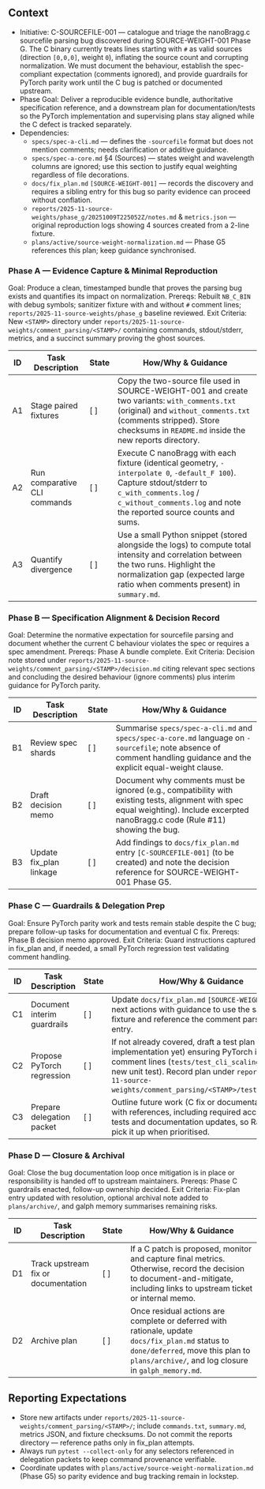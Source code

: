 ## Context
- Initiative: C-SOURCEFILE-001 — catalogue and triage the nanoBragg.c sourcefile parsing bug discovered during SOURCE-WEIGHT-001 Phase G. The C binary currently treats lines starting with `#` as valid sources (direction `[0,0,0]`, weight `0`), inflating the source count and corrupting normalization. We must document the behaviour, establish the spec-compliant expectation (comments ignored), and provide guardrails for PyTorch parity work until the C bug is patched or documented upstream.
- Phase Goal: Deliver a reproducible evidence bundle, authoritative specification reference, and a downstream plan for documentation/tests so the PyTorch implementation and supervising plans stay aligned while the C defect is tracked separately.
- Dependencies:
  - `specs/spec-a-cli.md` — defines the `-sourcefile` format but does not mention comments; needs clarification or additive guidance.
  - `specs/spec-a-core.md` §4 (Sources) — states weight and wavelength columns are ignored; use this section to justify equal weighting regardless of file decorations.
  - `docs/fix_plan.md` `[SOURCE-WEIGHT-001]` — records the discovery and requires a sibling entry for this bug so parity evidence can proceed without conflation.
  - `reports/2025-11-source-weights/phase_g/20251009T225052Z/notes.md` & `metrics.json` — original reproduction logs showing 4 sources created from a 2-line fixture.
  - `plans/active/source-weight-normalization.md` — Phase G5 references this plan; keep guidance synchronised.

### Phase A — Evidence Capture & Minimal Reproduction
Goal: Produce a clean, timestamped bundle that proves the parsing bug exists and quantifies its impact on normalization.
Prereqs: Rebuilt `NB_C_BIN` with debug symbols; sanitizer fixture with and without `#` comment lines; `reports/2025-11-source-weights/phase_g` baseline reviewed.
Exit Criteria: New `<STAMP>` directory under `reports/2025-11-source-weights/comment_parsing/<STAMP>/` containing commands, stdout/stderr, metrics, and a succinct summary proving the ghost sources.

| ID | Task Description | State | How/Why & Guidance |
| --- | --- | --- | --- |
| A1 | Stage paired fixtures | [ ] | Copy the two-source file used in SOURCE-WEIGHT-001 and create two variants: `with_comments.txt` (original) and `without_comments.txt` (comments stripped). Store checksums in `README.md` inside the new reports directory. |
| A2 | Run comparative CLI commands | [ ] | Execute C nanoBragg with each fixture (identical geometry, `-interpolate 0`, `-default_F 100`). Capture stdout/stderr to `c_with_comments.log` / `c_without_comments.log` and note the reported source counts and sums. |
| A3 | Quantify divergence | [ ] | Use a small Python snippet (stored alongside the logs) to compute total intensity and correlation between the two runs. Highlight the normalization gap (expected large ratio when comments present) in `summary.md`. |

### Phase B — Specification Alignment & Decision Record
Goal: Determine the normative expectation for sourcefile parsing and document whether the current C behaviour violates the spec or requires a spec amendment.
Prereqs: Phase A bundle complete.
Exit Criteria: Decision note stored under `reports/2025-11-source-weights/comment_parsing/<STAMP>/decision.md` citing relevant spec sections and concluding the desired behaviour (ignore comments) plus interim guidance for PyTorch parity.

| ID | Task Description | State | How/Why & Guidance |
| --- | --- | --- | --- |
| B1 | Review spec shards | [ ] | Summarise `specs/spec-a-cli.md` and `specs/spec-a-core.md` language on `-sourcefile`; note absence of comment handling guidance and the explicit equal-weight clause. |
| B2 | Draft decision memo | [ ] | Document why comments must be ignored (e.g., compatibility with existing tests, alignment with spec equal weighting). Include excerpted nanoBragg.c code (Rule #11) showing the bug. |
| B3 | Update fix_plan linkage | [ ] | Add findings to `docs/fix_plan.md` entry `[C-SOURCEFILE-001]` (to be created) and note the decision reference for SOURCE-WEIGHT-001 Phase G5. |

### Phase C — Guardrails & Delegation Prep
Goal: Ensure PyTorch parity work and tests remain stable despite the C bug; prepare follow-up tasks for documentation and eventual C fix.
Prereqs: Phase B decision memo approved.
Exit Criteria: Guard instructions captured in fix_plan and, if needed, a small PyTorch regression test validating comment handling.

| ID | Task Description | State | How/Why & Guidance |
| --- | --- | --- | --- |
| C1 | Document interim guardrails | [ ] | Update `docs/fix_plan.md` `[SOURCE-WEIGHT-001]` next actions with guidance to use the sanitised fixture and reference the comment parsing bug entry. |
| C2 | Propose PyTorch regression | [ ] | If not already covered, draft a test plan (not implementation yet) ensuring PyTorch ignores comment lines (`tests/test_cli_scaling.py` or new unit test). Record plan under `reports/2025-11-source-weights/comment_parsing/<STAMP>/test_plan.md`. |
| C3 | Prepare delegation packet | [ ] | Outline future work (C fix or documentation PR) with references, including required acceptance tests and documentation updates, so Ralph can pick it up when prioritised. |

### Phase D — Closure & Archival
Goal: Close the bug documentation loop once mitigation is in place or responsibility is handed off to upstream maintainers.
Prereqs: Phase C guardrails enacted, follow-up ownership decided.
Exit Criteria: Fix-plan entry updated with resolution, optional archival note added to `plans/archive/`, and galph memory summarises remaining risks.

| ID | Task Description | State | How/Why & Guidance |
| --- | --- | --- | --- |
| D1 | Track upstream fix or documentation | [ ] | If a C patch is proposed, monitor and capture final metrics. Otherwise, record the decision to document-and-mitigate, including links to upstream ticket or internal memo. |
| D2 | Archive plan | [ ] | Once residual actions are complete or deferred with rationale, update `docs/fix_plan.md` status to `done/deferred`, move this plan to `plans/archive/`, and log closure in `galph_memory.md`. |

## Reporting Expectations
- Store new artifacts under `reports/2025-11-source-weights/comment_parsing/<STAMP>/`; include `commands.txt`, `summary.md`, metrics JSON, and fixture checksums. Do not commit the reports directory — reference paths only in fix_plan attempts.
- Always run `pytest --collect-only` for any selectors referenced in delegation packets to keep command provenance verifiable.
- Coordinate updates with `plans/active/source-weight-normalization.md` (Phase G5) so parity evidence and bug tracking remain in lockstep.
